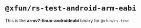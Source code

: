 # `@xfun/rs-test-android-arm-eabi`

This is the **armv7-linux-androideabi** binary for `@xfun/rs-test`
